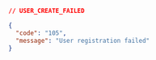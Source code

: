 ```json [105]
// USER_CREATE_FAILED

{
  "code": "105",
  "message": "User registration failed"
}
```